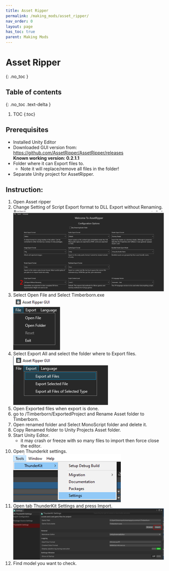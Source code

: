 ```yaml
---
title: Asset Ripper
permalink: /making_mods/asset_ripper/
nav_order: 0
layout: page
has_toc: true
parent: Making Mods
---
```

# Asset Ripper
{: .no_toc }

## Table of contents
{: .no_toc .text-delta }

1. TOC
{:toc}

## Prerequisites
- Installed Unity Editor
- Downloaded GUI version from: https://github.com/AssetRipper/AssetRipper/releases  
    **Known working version: 0.2.1.1**
- Folder where it can Export files to.
    -   Note it will replace/remove all files in the folder!
- Separate Unity project for AssetRipper.    

## Instruction:  
1. Open Asset ripper  
1. Change Setting of Script Export format to DLL Export without Renaming.  
![Asset Ripper](/assets/images/assetripper/assetripper.png)
1. Select Open File and Select Timberborn.exe   
![Open File](/assets/images/assetripper/open_file.png)
1. Select Export All and select the folder where to Export files.  
![Export Files](/assets/images/assetripper/export_all.png)
1. Open Exported files when export is done.  
1. go to /Timberborn/ExportedProject and Rename Asset folder to Timberborn.  
1. Open renamed folder and Select MonoScript folder and delete it.
1. Copy Renamed folder to Unity Projects Asset folder. 
1. Start Unity Editor.
    - it may crash or freeze with so many files to import then force close the editor.  
1. Open Thunderkit settings.  
![Thunderkit](/assets/images/assetripper/thunderkit.png)  
1. Open tab ThunderKit Settings and press Import.  
![Thunderkit](/assets/images/assetripper/thunderkit_import.png)  
1. Find model you want to check.
